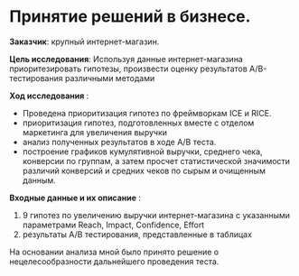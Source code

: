 #  Принятие решений в бизнесе.

**Заказчик**: крупный интернет-магазин. 

**Цель исследования**: 
Используя данные интернет-магазина приоритезировать гипотезы, произвести оценку результатов A/B-тестирования различными методами

**Ход исследования** : 
- Проведена приоритизация гипотез по фреймворкам ICE и RICE.
- приоритизация гипотез, подготовленных вместе с отделом маркетинга для увеличения выручки
- анализ полученных результатов в ходе A/B теста.
- построение графиков кумулятивной выручки, среднего чека, конверсии по группам, а затем просчет статистической значимости различий конверсий
и средних чеков по сырым и очищенным данным.

**Входные данные и их описание** :
1. 9 гипотез по увеличению выручки интернет-магазина с указанными параметрами Reach, Impact, Confidence, Effort
2. результаты A/B тестирования, представленные в таблицах

 На основании анализа мной было принято решение о нецелесообразности дальнейшего проведения теста.
